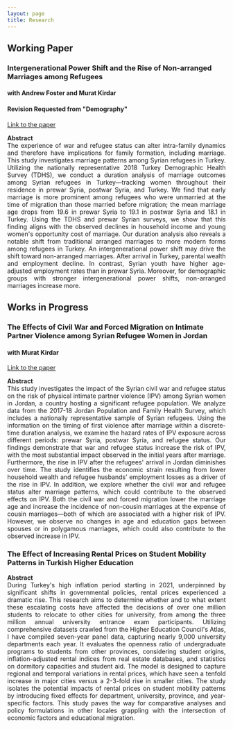 ```yaml
---
layout: page
title: Research
---
```


## Working Paper

### Intergenerational Power Shift and the Rise of Non-arranged Marriages among Refugees ###
#### with Andrew Foster and Murat Kirdar ####
#### Revision Requested from "Demography" ####
[Link to the paper](https://www.iza.org/publications/dp/16348/intergenerational-power-shift-and-the-rise-of-non-arranged-marriages-among-refugees)
<div style="text-align: justify;">
    <strong>Abstract</strong><br>
The experience of war and refugee status can alter intra-family dynamics and therefore have implications for family formation, including marriage. This study investigates marriage patterns among Syrian refugees in Turkey. Utilizing the nationally representative 2018 Turkey Demographic Health Survey (TDHS), we conduct a duration analysis of marriage outcomes among Syrian refugees in Turkey—tracking women throughout their residence in prewar Syria, postwar Syria, and Turkey. We find that early marriage is more prominent among refugees who were unmarried at the time of migration than those married before migration; the mean marriage age drops from 19.6 in prewar Syria to 19.1 in postwar Syria and 18.1 in Turkey. Using the TDHS and prewar Syrian surveys, we show that this finding aligns with the observed declines in household income and young women's opportunity cost of marriage. Our duration analysis also reveals a notable shift from traditional arranged marriages to more modern forms among refugees in Turkey. An intergenerational power shift may drive the shift toward non-arranged marriages. After arrival in Turkey, parental wealth and employment decline. In contrast, Syrian youth have higher age-adjusted employment rates than in prewar Syria. Moreover, for demographic groups with stronger intergenerational power shifts, non-arranged marriages increase more.
</div>


## Works in Progress

### The Effects of Civil War and Forced Migration on Intimate Partner Violence among Syrian Refugee Women in Jordan ###
#### with Murat Kirdar ####
[Link to the paper](https://mervebetulgokce.github.io/assets/img/Paper2.pdf)
<div style="text-align: justify;">
    <strong>Abstract</strong><br>
This study investigates the impact of the Syrian civil war and refugee status on the risk of physical intimate partner violence (IPV) among Syrian women in Jordan, a country hosting a significant refugee population. We analyze data from the 2017-18 Jordan Population and Family Health Survey, which includes a nationally representative sample of Syrian refugees. Using the information on the timing of first violence after marriage within a discrete-time duration analysis, we examine the hazard rates of IPV exposure across different periods: prewar Syria, postwar Syria, and refugee status. Our findings demonstrate that war and refugee status increase the risk of IPV, with the most substantial impact observed in the initial years after marriage. Furthermore, the rise in IPV after the refugees' arrival in Jordan diminishes over time. The study identifies the economic strain resulting from lower household wealth and refugee husbands’ employment losses as a driver of the rise in IPV. In addition, we explore whether the civil war and refugee status alter marriage patterns, which could contribute to the observed effects on IPV. Both the civil war and forced migration lower the marriage age and increase the incidence of non-cousin marriages at the expense of cousin marriages—both of which are associated with a higher risk of IPV. However, we observe no changes in age and education gaps between spouses or in polygamous marriages, which could also contribute to the observed increase in IPV.
</div>


### The Effect of Increasing Rental Prices on Student Mobility Patterns in Turkish Higher Education ### 
<div style="text-align: justify;">
    <strong>Abstract</strong><br>
During Turkey's high inflation period starting in 2021, underpinned by significant shifts in governmental policies, rental prices experienced a dramatic rise. This research aims to determine whether and to what extent these escalating costs have affected the decisions of over one million students to relocate to other cities for university, from among the three million annual university entrance exam participants. Utilizing comprehensive datasets crawled from the Higher Education Council's Atlas, I have compiled seven-year panel data, capturing nearly 9,000 university departments each year. It evaluates the openness ratio of undergraduate programs to students from other provinces, considering student origins, inflation-adjusted rental indices from real estate databases, and statistics on dormitory capacities and student aid. The model is designed to capture regional and temporal variations in rental prices, which have seen a tenfold increase in major cities versus a 2-3-fold rise in smaller cities. The study isolates the potential impacts of rental prices on student mobility patterns by introducing fixed effects for department, university, province, and year-specific factors. This study paves the way for comparative analyses and policy formulations in other locales grappling with the intersection of economic factors and educational migration.
</div>
